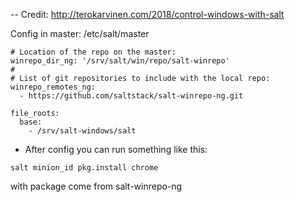 -- Credit: http://terokarvinen.com/2018/control-windows-with-salt

Config in master: /etc/salt/master

```
# Location of the repo on the master:
winrepo_dir_ng: '/srv/salt/win/repo/salt-winrepo'
#
# List of git repositories to include with the local repo:
winrepo_remotes_ng:
  - https://github.com/saltstack/salt-winrepo-ng.git
  
file_roots:
  base:
    - /srv/salt-windows/salt

```

- After config you can run something like this:
```
salt minion_id pkg.install chrome
```

with package come from salt-winrepo-ng
